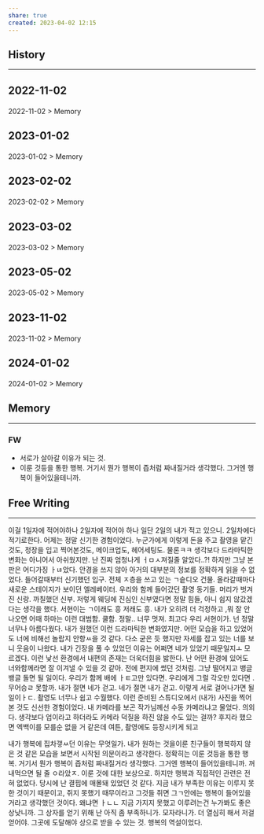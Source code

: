 ```yaml
---
share: true
created: 2023-04-02 12:15
---
```


## History
---
<h2><span><p>2022-11-02</p></span></h2><p><span><p><span alt="2022-11-02 > Memory" src="2022-11-02#Memory" class="internal-embed">2022-11-02 &gt; Memory</span></p></span></p><h2><span><p>2023-01-02</p></span></h2><p><span><p><span alt="2023-01-02 > Memory" src="2023-01-02#Memory" class="internal-embed">2023-01-02 &gt; Memory</span></p></span></p><h2><span><p>2023-02-02</p></span></h2><p><span><p><span alt="2023-02-02 > Memory" src="2023-02-02#Memory" class="internal-embed">2023-02-02 &gt; Memory</span></p></span></p><h2><span><p>2023-03-02</p></span></h2><p><span><p><span alt="2023-03-02 > Memory" src="2023-03-02#Memory" class="internal-embed">2023-03-02 &gt; Memory</span></p></span></p><h2><span><p>2023-05-02</p></span></h2><p><span><p><span alt="2023-05-02 > Memory" src="2023-05-02#Memory" class="internal-embed">2023-05-02 &gt; Memory</span></p></span></p><h2><span><p>2023-11-02</p></span></h2><p><span><p><span alt="2023-11-02 > Memory" src="2023-11-02#Memory" class="internal-embed">2023-11-02 &gt; Memory</span></p></span></p><h2><span><p>2024-01-02</p></span></h2><p><span><p><span alt="2024-01-02 > Memory" src="2024-01-02#Memory" class="internal-embed">2024-01-02 &gt; Memory</span></p></span></p>


## Memory
---

### FW
- 서로가 살아갈 이유가 되는 것.
- 이룬 것등을 통한 행복. 거기서 뭔가 행복이 즙처럼 짜내질거라 생각했다. 그거엔 행복이 들어있을테니까.


## Free Writing
---
이걸 1일자에 적어야하나 2일자에 적어야 하나 일단 2일의 내가 적고 있으니. 2일차에다 적기로한다. 어제는 정말 신기한 경험이었다. 누군가에게 이렇게 돈을 주고 촬영을 맡긴것도, 정장을 입고 찍어본것도, 메이크업도, 헤어세팅도. 물론ㅋㅋ 생각보다 드라마틱한 변화는 아니어서 아쉬웠지만. 난 진짜 엄청나게 ㅓㅁㅅ져질줄 알았다..?! 하지만 그냥 본판은 어디가징 ㅏㄶ았다. 안경을 쓰지 않아 아거의 대부분의 정보를 정확하게 읽을 수 없었다. 들어갈때부터 신기했던 입구. 전체 ㅈ층을 쓰고 있는 ㄱ슽디오 건물. 올라갈때마다 새로운 스테이지가 보이던 엘레베이터. 우리와 함께 들어갔던 촬영 동기들. 머리가 벗겨진 신랑. 까칠했던 신부. 저렇게 웨딩에 진심인 신부였다면 정말 힘들, 아니 쉽지 않갔겠다는 생각을 했다. 서현이는 ㄱ이래도 흥 저래도 흥. 내가 오히려 더 걱정하고 ,뭐 잘 안나오면 어때 하마는 이런 대범함. 쿨함. 정말.. 너무 멋져. 최고다 우리 서현이가. 넌 정말 너무나 아름다웠다. 내가 원했던 이런 드라마틱한 변화였지만. 어떤 모습을 하고 있었어도 너에 비해선 놀랍지 안항ㅆ을 것 같다. 다소 굳은 듯 했지만 자세를 잡고 있는 너를 보니 웃음이 나왔다. 내가 긴장을 풀 수 있었던 이유는 어쩌면 네가 있었기 때문일지ㅗ 모르겠다. 이런 낯선 환경에서 내편의 존재는 더욱더힘을 밣한다. 난 어떤 환경에 있어도 너와함께라면 잘 이겨낼 수 있을 것 같아. 전에 편지에 썼던 것처럼. 그냥 떨어지고 뱅글뱅글 돌면 될 일이다. 우리가 함께 배에 ㅏㅌ고만 있다면. 우리에게 그럴 각오만 있다면 .무어승ㄹ 못할까. 내가 절면 네가 걷고. 네가 절면 내가 걷고. 이렇게 서로 걸어나가면 될 일이ㅏㄷ. 촬영도 너무나 쉽고 수월했다. 이런 준비된 스튜디오에서 (내가) 사진을 찍어 본 것도 신선한 경험이었다. 내 카메라를 보곤 작가님께선 수동 카메라냐고 물었다. 의외다. 생각보다 업이라고 하더라도 카메라 덕질을 하진 않을 수도 있는 걸까? 후지라 했으면 엑백이를 모를순 없을 거 같은데 여튼, 촬영에도 등장시키게 되고 

내가 행복에 집차갷ㅆ던 이유는 무엇일가. 내가 원하는 것을이룬 친구들이 행복하지 않은 것 같은 모습을 보면서 시작된 의문이라고 생각한다. 정확히는 이룬 것등을 통한 행복. 거기서 뭔가 행복이 즙처럼 짜내질거라 생각했다. 그거엔 행복이 들어있을테니까. 꺼내먹으면 될 줄 ㅇ라았ㅈ. 이룬 것에 대한 보상으로. 하지만 행복과 직접적인 관련은 전혀 없었다.
당시에 난 결핍에 매몰돼 있었던 것 같다. 지금 내가 부족한 이유는 이루지 못한 것이기 때문이고, 쥐지 못했기 때무이라고 그것들 쥐면 그ㄱ안에는 행복이 들어있을 거라고 생각했던 것이다. 왜냐면 ㅏㄴㄴ 지금 가지지 못했고 이루려는건 누가봐도 좋은 상낮니까. 그 상자를 얻기 위해 난 아직 좀 부족하니가. 모자라니가. 더 열심히 해서 저걸 얻어야. 그곳에 도달해야 상으로 받을 수 있는 것. 행복의 역설이었다.